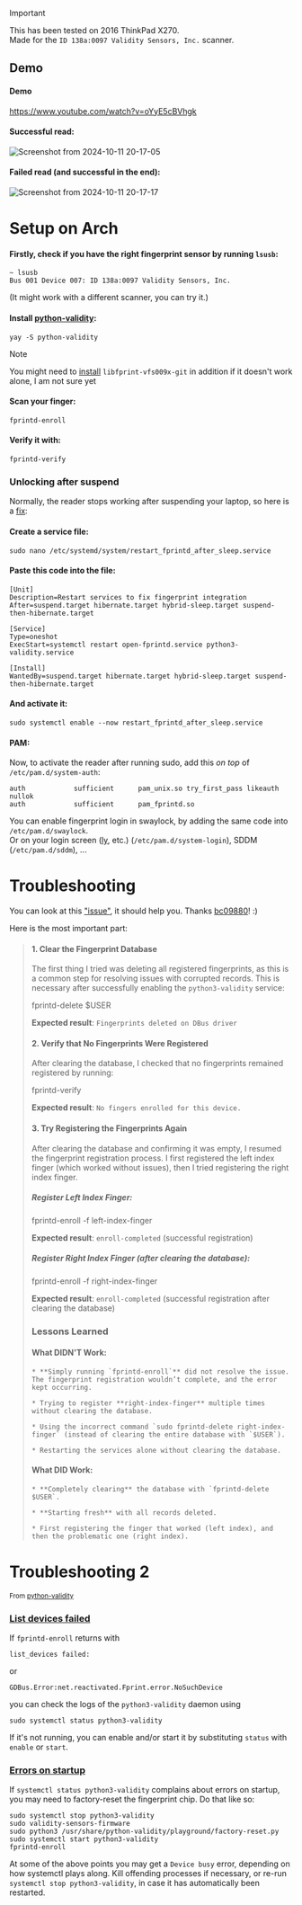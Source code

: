 > [!IMPORTANT]
> This has been tested on 2016 ThinkPad X270.\
> Made for the `ID 138a:0097 Validity Sensors, Inc.` scanner.

## Demo
#### Demo
https://www.youtube.com/watch?v=oYyE5cBVhgk

#### Successful read:

![Screenshot from 2024-10-11 20-17-05](https://github.com/user-attachments/assets/318a73e1-c801-4d59-b1c0-176dbd84afac)

#### Failed read (and successful in the end):

![Screenshot from 2024-10-11 20-17-17](https://github.com/user-attachments/assets/92f0cdc0-2518-4c6e-97fc-57abd691a350)

# Setup on Arch
#### Firstly, check if you have the right fingerprint sensor by running `lsusb`:
```
~ lsusb
Bus 001 Device 007: ID 138a:0097 Validity Sensors, Inc.
```
(It might work with a different scanner, you can try it.)
#### Install [python-validity](https://github.com/uunicorn/python-validity):
```
yay -S python-validity
```
> [!NOTE]
> You might need to [install](https://github.com/3v1n0/libfprint) `libfprint-vfs009x-git` in addition if it doesn't work alone, I am not sure yet
#### Scan your finger:
```
fprintd-enroll
```
#### Verify it with:
```
fprintd-verify
```
### Unlocking after suspend
Normally, the reader stops working after suspending your laptop, so here is a [fix](https://github.com/uunicorn/python-validity/issues/106#issuecomment-1019342483):
#### Create a service file:
```
sudo nano /etc/systemd/system/restart_fprintd_after_sleep.service
```
#### Paste this code into the file:

```
[Unit]
Description=Restart services to fix fingerprint integration
After=suspend.target hibernate.target hybrid-sleep.target suspend-then-hibernate.target

[Service]
Type=oneshot
ExecStart=systemctl restart open-fprintd.service python3-validity.service

[Install]
WantedBy=suspend.target hibernate.target hybrid-sleep.target suspend-then-hibernate.target
```
#### And activate it:
```
sudo systemctl enable --now restart_fprintd_after_sleep.service
```
#### PAM:
Now, to activate the reader after running sudo, add this *on top* of `/etc/pam.d/system-auth`:
```
auth            sufficient      pam_unix.so try_first_pass likeauth nullok
auth            sufficient      pam_fprintd.so
```
You can enable fingerprint login in swaylock, by adding the same code into `/etc/pam.d/swaylock`.\
Or on your login screen ([ly](https://github.com/fairyglade/ly), etc.) (`/etc/pam.d/system-login`), SDDM (`/etc/pam.d/sddm`), ...
# Troubleshooting
You can look at this ["issue"](https://github.com/MrBurgerCZ/ThinkPad-fingerprint-auth/issues/1#issue-3265855179), it should help you. Thanks [bc09880](https://github.com/bc09880)! :)

Here is the most important part:
> #### 1. Clear the Fingerprint Database
> 
> The first thing I tried was deleting all registered fingerprints, as this is a common step for resolving issues with corrupted records. This is necessary after successfully enabling the `python3-validity` service:
> 
> fprintd-delete $USER
> 
> **Expected result**: `Fingerprints deleted on DBus driver`
> #### 2. Verify that No Fingerprints Were Registered
> 
> After clearing the database, I checked that no fingerprints remained registered by running:
> 
> fprintd-verify
> 
> **Expected result**: `No fingers enrolled for this device.`
> #### 3. Try Registering the Fingerprints Again
> 
> After clearing the database and confirming it was empty, I resumed the fingerprint registration process. I first registered the left index finger (which worked without issues), then I tried registering the right index finger.
> ##### Register Left Index Finger:
> 
> fprintd-enroll -f left-index-finger
> 
> **Expected result**: `enroll-completed` (successful registration)
> ##### Register Right Index Finger (after clearing the database):
> 
> fprintd-enroll -f right-index-finger
> 
> **Expected result**: `enroll-completed` (successful registration after clearing the database)
> ### Lessons Learned
> #### What DIDN'T Work:
> 
>     * **Simply running `fprintd-enroll`** did not resolve the issue. The fingerprint registration wouldn’t complete, and the error kept occurring.
> 
>     * Trying to register **right-index-finger** multiple times without clearing the database.
> 
>     * Using the incorrect command `sudo fprintd-delete right-index-finger` (instead of clearing the entire database with `$USER`).
> 
>     * Restarting the services alone without clearing the database.
> 
> 
> #### What DID Work:
> 
>     * **Completely clearing** the database with `fprintd-delete $USER`.
> 
>     * **Starting fresh** with all records deleted.
> 
>     * First registering the finger that worked (left index), and then the problematic one (right index).
> 
# Troubleshooting 2
<sup>From [python-validity](https://github.com/uunicorn/python-validity?tab=readme-ov-file#error-situations)</sup>

### [List devices failed](https://github.com/uunicorn/python-validity?tab=readme-ov-file#list-devices-failed)
If `fprintd-enroll` returns with 
```
list_devices failed:
```
or 
```
GDBus.Error:net.reactivated.Fprint.error.NoSuchDevice
```
you can check the logs of the `python3-validity` daemon using
```
sudo systemctl status python3-validity
```
If it's not running, you can enable and/or start it by substituting `status` with `enable` or `start`.

### [Errors on startup](https://github.com/uunicorn/python-validity?tab=readme-ov-file#errors-on-startup)
If `systemctl status python3-validity` complains about errors on startup, you may need to factory-reset the fingerprint chip. Do that like so:
```
sudo systemctl stop python3-validity
sudo validity-sensors-firmware
sudo python3 /usr/share/python-validity/playground/factory-reset.py
sudo systemctl start python3-validity
fprintd-enroll
```
At some of the above points you may get a `Device busy` error, depending on how systemctl plays along. Kill offending processes if necessary, or re-run `systemctl stop python3-validity`, in case it has automatically been restarted.
